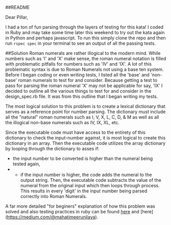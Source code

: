 ##README

Dear Pillar,

I had a ton of fun parsing through the layers of testing for this kata! I coded in Ruby and may take some time later this weekend to try out the kata again in Python and perhaps javascript.
To run this simply clone the repo and then run `rspec spec` in your terminal to see an output of all the passing tests. 

##Solution
Roman numerals are rather illogical to the modern mind. While numbers such as 'I' and 'X' make sense, 
the roman numeral notation is filled with problematic pitfalls for numbers such as 'IV' and 'IX'. A lot of this problematic syntax is due 
to Roman Numerals not using a base ten system. Before I began coding or even writing tests, I listed all the 'base' and 'non-base' roman numerals to test for and consider. Because getting a test to pass for parsing the roman numeral 'X' may not be applicable for say, 'IX' I decided to outline all the various things to test for and consider in the design_spec.rb file. It was from this outline that I began writing my tests. 

The most logical solution to this problem is to create a lexical dictionary that serves as a reference point for number parsing. The dictionary must include all the "natural" roman numerals such as I, V, X, L, C, D, & M as well as all the illogical non-base numerals such as IV, IX, XL, etc. 

Since the executable code must have access to the entirety of this dictionary to check the input-number against, it is most logical to create this dictionary in an array. Then the executable code utilizes the array dictionary by looping through the dictionary to asses if:
- the input number to be converted is higher than the numeral being tested again,
- - if the input number is higher, the code adds the numeral to the output string. 
Then, the executable code subtracts the value of the numeral from the original input which then loops through process.
This results in every 'digit' in the input number being parsed correctly into Roman Numerals. 

A far more detailed "for beginers" explanation of how this problem was solved and also testing practices in ruby can be found 
[here](https://medium.com/@mahatimeerunilaya/aristotle-quality-is-not-an-act-it-is-a-habit-part-i-dc7ebf5cd276#.m9c6nusnp) and [here] (https://medium.com/@mahatimeerunilaya). 




